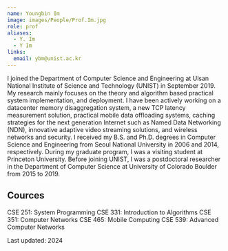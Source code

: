 ```yaml
---
name: Youngbin Im
image: images/People/Prof.Im.jpg
role: prof
aliases:
  - Y. Im
  - Y Im
links:
  email: ybm@unist.ac.kr
---
```


I joined the Department of Computer Science and Engineering at Ulsan National Institute of Science and Technology (UNIST) in September 2019.
My research mainly focuses on the theory and algorithm based practical system implementation, and deployment. I have been actively working on a datacenter memory disaggregation system, a new TCP latency measurement solution, practical mobile data offloading systems, caching strategies for the next generation Internet such as Named Data Networking (NDN), innovative adaptive video streaming solutions, and wireless networks and security.
I received my B.S. and Ph.D. degrees in Computer Science and Engineering from Seoul National University in 2006 and 2014, respectively. During my graduate program, I was a visiting student at Princeton University. Before joining UNIST, I was a postdoctoral researcher in the Department of Computer Science at University of Colorado Boulder from 2015 to 2019.

## Cources
CSE 251: System Programming
CSE 331: Introduction to Algorithms
CSE 351: Computer Networks
CSE 465: Mobile Computing
CSE 539: Advanced Computer Networks

Last updated: 2024